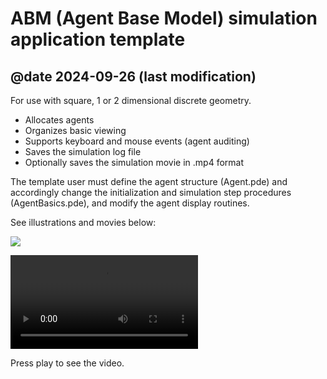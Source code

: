 # ABM (Agent Base Model) simulation application template
## @date 2024-09-26 (last modification)

For use with square, 1 or 2 dimensional discrete geometry.

* Allocates agents
* Organizes basic viewing
* Supports keyboard and mouse events (agent auditing)
* Saves the simulation log file
* Optionally saves the simulation movie in .mp4 format

The template user must define the agent structure (Agent.pde) and accordingly
change the initialization and simulation step procedures (AgentBasics.pde),
and modify the agent display routines.

See illustrations and movies below:

![](./more_doc/ABMTemplate_2024-09-26.png)

![](./more_doc/ABMTemplate_2024.09.26.12.54.26.87.mp4)

Press play to see the video.


